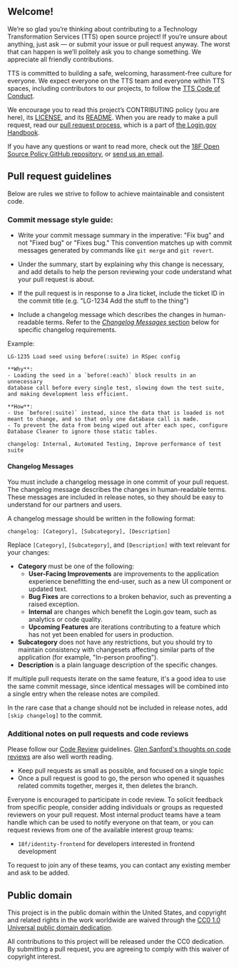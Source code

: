 ## Welcome!

We’re so glad you’re thinking about contributing to a Technology Transformation Services (TTS) open source project! If you’re unsure about anything, just ask — or submit your issue or pull request anyway. The worst that can happen is we’ll politely ask you to change something. We appreciate all friendly contributions.

TTS is committed to building a safe, welcoming, harassment-free culture for everyone. We expect everyone on the TTS team and everyone within TTS spaces, including contributors to our projects, to follow the [TTS Code of Conduct](https://github.com/18F/code-of-conduct/blob/master/code-of-conduct.md).

We encourage you to read this project’s CONTRIBUTING policy (you are here), its [LICENSE](LICENSE.md), and its [README](README.md). When you are ready to make a pull request, read our [pull request process](https://handbook.login.gov/articles/pull-request-review.html), which is a part of [the Login.gov Handbook](https://handbook.login.gov/).

If you have any questions or want to read more, check out the [18F Open Source Policy GitHub repository]( https://github.com/18f/open-source-policy), or [send us an email](mailto:18f@gsa.gov).


## Pull request guidelines

Below are rules we strive to follow to achieve maintainable and consistent code.

### Commit message style guide:

- Write your commit message summary in the imperative: "Fix bug" and not
"Fixed bug" or "Fixes bug."  This convention matches up with commit messages
generated by commands like `git merge` and `git revert`.

- Under the summary, start by explaining why this change is necessary, and
add details to help the person reviewing your code understand what your
pull request is about.

- If the pull request is in response to a Jira ticket, include the ticket ID in
the commit title (e.g. "LG-1234 Add the stuff to the thing")

- Include a changelog message which describes the changes in human-readable terms. Refer to the
[_Changelog Messages_ section](#changelog-messages) below for specific changelog requirements.

Example:

```
LG-1235 Load seed using before(:suite) in RSpec config

**Why**:
- Loading the seed in a `before(:each)` block results in an unnecessary
database call before every single test, slowing down the test suite,
and making development less efficient.

**How**:
- Use `before(:suite)` instead, since the data that is loaded is not
meant to change, and so that only one database call is made.
- To prevent the data from being wiped out after each spec, configure
Database Cleaner to ignore those static tables.

changelog: Internal, Automated Testing, Improve performance of test suite
```

#### Changelog Messages

You must include a changelog message in one commit of your pull request. The changelog message
describes the changes in human-readable terms. These messages are included in release notes, so they
should be easy to understand for our partners and users.

A changelog message should be written in the following format:

```
changelog: [Category], [Subcategory], [Description]
```

Replace `[Category]`, `[Subcategory]`, and `[Description]` with text relevant for your changes:

- **Category** must be one of the following:
   - **User-Facing Improvements** are improvements to the application experience benefitting the end-user, such as a new UI component or updated text.
   - **Bug Fixes** are corrections to a broken behavior, such as preventing a raised exception.
   - **Internal** are changes which benefit the Login.gov team, such as analytics or code quality.
   - **Upcoming Features** are iterations contributing to a feature which has not yet been enabled for users in production.
- **Subcategory** does not have any restrictions, but you should try to maintain consistency with changesets affecting similar parts of the application (for example, "In-person proofing").
- **Description** is a plain language description of the specific changes.

If multiple pull requests iterate on the same feature, it's a good idea to use the same commit message, since identical messages will be combined into a single entry when the release notes are compiled.

In the rare case that a change should not be included in release notes, add `[skip changelog]` to
the commit.

### Additional notes on pull requests and code reviews

Please follow our [Code Review][review] guidelines.
[Glen Sanford's thoughts on code reviews][thoughts] are also well worth
reading.

[review]: https://engineering.18f.gov/code-review/
[thoughts]: http://glen.nu/ramblings/oncodereview.php

- Keep pull requests as small as possible, and focused on a single topic
- Once a pull request is good to go, the person who opened it squashes related
commits together, merges it, then deletes the branch.

Everyone is encouraged to participate in code review. To solicit feedback from specific people,
consider adding individuals or groups as requested reviewers on your pull request. Most internal
product teams have a team handle which can be used to notify everyone on that team, or you can
request reviews from one of the available interest group teams:

- `18f/identity-frontend` for developers interested in frontend development

To request to join any of these teams, you can contact any existing member and ask to be added.

## Public domain

This project is in the public domain within the United States, and
copyright and related rights in the work worldwide are waived through
the [CC0 1.0 Universal public domain dedication][CC0].

All contributions to this project will be released under the CC0
dedication. By submitting a pull request, you are agreeing to comply
with this waiver of copyright interest.

[CC0]: https://creativecommons.org/publicdomain/zero/1.0/
[FormResponse]: https://github.com/18F/identity-idp/blob/master/app/services/form_response.rb
[EmailConfirmationTokenValidator]: https://github.com/18F/identity-idp/blob/master/app/services/email_confirmation_token_validator.rb
[PasswordForm]: https://github.com/18F/identity-idp/blob/master/app/forms/password_form.rb
[cache poisoning attacks]: https://github.com/rails/rails/issues/29893
